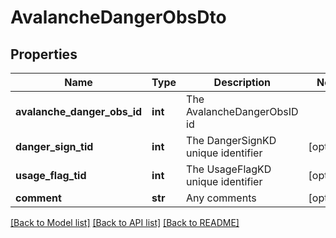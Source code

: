 # AvalancheDangerObsDto

## Properties
Name | Type | Description | Notes
------------ | ------------- | ------------- | -------------
**avalanche_danger_obs_id** | **int** | The AvalancheDangerObsID id | 
**danger_sign_tid** | **int** | The DangerSignKD unique identifier | [optional] 
**usage_flag_tid** | **int** | The UsageFlagKD unique identifier | [optional] 
**comment** | **str** | Any comments | [optional] 

[[Back to Model list]](../README.md#documentation-for-models) [[Back to API list]](../README.md#documentation-for-api-endpoints) [[Back to README]](../README.md)

